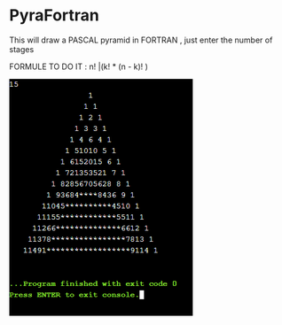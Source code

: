 # PyraFortran
This will draw a PASCAL pyramid in FORTRAN , just enter the number of stages

FORMULE TO DO IT : n! |(k! * (n - k)! )

![e](https://github.com/alexdieu/PyraFortran/blob/main/image_2020-11-26_215639.png)
